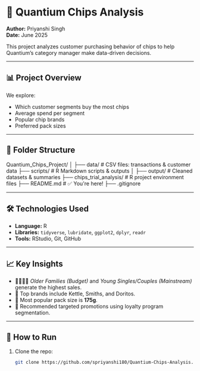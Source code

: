 # 🥔 Quantium Chips Analysis
**Author:** Priyanshi Singh  
**Date:** June 2025

This project analyzes customer purchasing behavior of chips to help Quantium’s category manager make data-driven decisions.

---

## 📊 Project Overview

We explore:
- Which customer segments buy the most chips
- Average spend per segment
- Popular chip brands
- Preferred pack sizes

---

## 📁 Folder Structure

Quantium_Chips_Project/
│
├── data/ # CSV files: transactions & customer data
├── scripts/ # R Markdown scripts & outputs
│ ├── output/ # Cleaned datasets & summaries
├── chips_trial_analysis/ # R project environment files
├── README.md # ✅ You're here!
├── .gitignore

---

## 🛠️ Technologies Used

- **Language:** R  
- **Libraries:** `tidyverse`, `lubridate`, `ggplot2`, `dplyr`, `readr`
- **Tools:** RStudio, Git, GitHub

---

## 📈 Key Insights

- 👨‍👩‍👧‍👦 *Older Families (Budget)* and *Young Singles/Couples (Mainstream)* generate the highest sales.
- 🎯 Top brands include Kettle, Smiths, and Doritos.
- 🧂 Most popular pack size is **175g**.
- 🧠 Recommended targeted promotions using loyalty program segmentation.

---

## 🚀 How to Run

1. Clone the repo:
   ```bash
   git clone https://github.com/spriyanshi180/Quantium-Chips-Analysis.git
